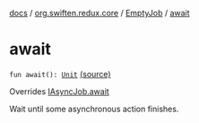 [docs](../../index.md) / [org.swiften.redux.core](../index.md) / [EmptyJob](index.md) / [await](./await.md)

# await

`fun await(): `[`Unit`](https://kotlinlang.org/api/latest/jvm/stdlib/kotlin/-unit/index.html) [(source)](https://github.com/protoman92/KotlinRedux/tree/master/common/common-core/src/main/kotlin/org/swiften/redux/core/AsyncJob.kt#L22)

Overrides [IAsyncJob.await](../-i-async-job/await.md)

Wait until some asynchronous action finishes.

